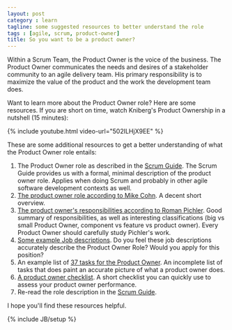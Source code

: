 ```yaml
---
layout: post
category : learn
tagline: some suggested resources to better understand the role
tags : [agile, scrum, product-owner]
title: So you want to be a product owner?
---
```


Within a Scrum Team, the Product Owner is the voice of the business. 
The Product Owner communicates the needs and desires of a stakeholder community to an agile delivery team.
His primary responsibility is to maximize the value of the product and the work the development team does.

Want to learn more about the Product Owner role? Here are some resources.
If you are short on time, watch Kniberg's Product Ownership in a nutshell (15 minutes): 

{% include youtube.html video-url="502ILHjX9EE" %}

These are some additional resources to get a better understanding of what the Product Owner role entails:

 1. The Product Owner role as described in the [Scrum Guide]. 
    The Scrum Guide provides us with a formal, minimal description of the product owner role. Applies when doing Scrum and probably in other agile software development contexts as well.
 1. [The product owner role according to Mike Cohn][Cohn]. A decent short overview.
 1. [The product owner's responsibilities according to Roman Pichler][Pichler]. 
    Good summary of responsibilities, as well as interesting classifications
    (big vs small Product Owner, component vs feature vs product owner).
    Every Product Owner should carefully study Pichler's work.
 1. [Some example Job descriptions][jobs]. 
    Do you feel these job descriptions accurately describe the Product Owner Role?
    Would you apply for this position?
 1. An example list of [37 tasks for the Product Owner][37 tasks].
    An incomplete list of tasks that does paint an accurate picture of what a product owner does.
 1. [A product owner checklist][checklist].
    A short checklist you can quickly use to assess your product owner performance.
 1. Re-read the role description in the [Scrum Guide].

I hope you'll find these resources helpful. 

 [Scrum Guide]: http://scrumguides.org/scrum-guide.html#team-po
 [Cohn]: https://www.mountaingoatsoftware.com/agile/scrum/product-owner
 [Pichler]: http://www.romanpichler.com/blog/the-product-owner-responsibilities/
 [37 tasks]: http://agiletrail.com/2011/11/29/37-tasks-for-a-product-owner%E2%80%99s-job/
 [checklist]: https://lekman.fi/productownerchecklist/
 [jobs]: http://www.yodiz.com/blog/agile-product-owner-job-description/


{% include JB/setup %}

